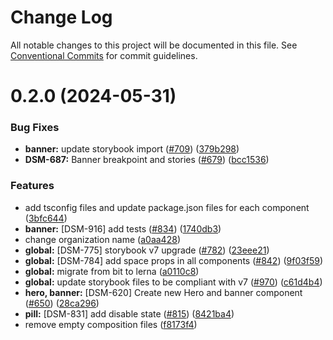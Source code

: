 # Change Log

All notable changes to this project will be documented in this file.
See [Conventional Commits](https://conventionalcommits.org) for commit guidelines.

# 0.2.0 (2024-05-31)

### Bug Fixes

- **banner:** update storybook import ([#709](https://github.com/CarlsbergGBS/cx-component-library/issues/709)) ([379b298](https://github.com/CarlsbergGBS/cx-component-library/commit/379b2984d63540fcc658c82f777b7b50f992706f))
- **DSM-687:** Banner breakpoint and stories ([#679](https://github.com/CarlsbergGBS/cx-component-library/issues/679)) ([bcc1536](https://github.com/CarlsbergGBS/cx-component-library/commit/bcc1536734ea1e5a2b36344b51b40e563dab3b23))

### Features

- add tsconfig files and update package.json files for each component ([3bfc644](https://github.com/CarlsbergGBS/cx-component-library/commit/3bfc644e1cfc9dbb7cf7a0469e25fce055b53240))
- **banner:** [DSM-916] add tests ([#834](https://github.com/CarlsbergGBS/cx-component-library/issues/834)) ([1740db3](https://github.com/CarlsbergGBS/cx-component-library/commit/1740db3fa000f40891910c0aabe92c70e58de8ca))
- change organization name ([a0aa428](https://github.com/CarlsbergGBS/cx-component-library/commit/a0aa428f43138af5707a3ff4c0e36b7c056f02e6))
- **global:** [DSM-775] storybook v7 upgrade ([#782](https://github.com/CarlsbergGBS/cx-component-library/issues/782)) ([23eee21](https://github.com/CarlsbergGBS/cx-component-library/commit/23eee211673a2351970d70e9f4533f135840540b))
- **global:** [DSM-784] add space props in all components ([#842](https://github.com/CarlsbergGBS/cx-component-library/issues/842)) ([9f03f59](https://github.com/CarlsbergGBS/cx-component-library/commit/9f03f59e7518a99abcea06bacbee989d1ddb0465))
- **global:** migrate from bit to lerna ([a0110c8](https://github.com/CarlsbergGBS/cx-component-library/commit/a0110c8831370dc762c193b17cc593eed381f990))
- **global:** update storybook files to be compliant with v7 ([#970](https://github.com/CarlsbergGBS/cx-component-library/issues/970)) ([c61d4b4](https://github.com/CarlsbergGBS/cx-component-library/commit/c61d4b40a0755becf942ad3f28758a159f8c54e4))
- **hero, banner:** [DSM-620] Create new Hero and banner component ([#650](https://github.com/CarlsbergGBS/cx-component-library/issues/650)) ([28ca296](https://github.com/CarlsbergGBS/cx-component-library/commit/28ca29674647143244183e45539f1e60b25d8c0b))
- **pill:** [DSM-831] add disable state ([#815](https://github.com/CarlsbergGBS/cx-component-library/issues/815)) ([8421ba4](https://github.com/CarlsbergGBS/cx-component-library/commit/8421ba410004b904b92d0f3f610c77d00c0c1edd))
- remove empty composition files ([f8173f4](https://github.com/CarlsbergGBS/cx-component-library/commit/f8173f4a2ecbf80bb7b6ffe848c023ae31819c2d))
